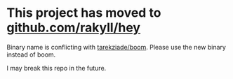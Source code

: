 # This project has moved to [github.com/rakyll/hey](https://github.com/rakyll/hey)

Binary name is conflicting with [tarekziade/boom](https://github.com/tarekziade/boom). Please use the new binary instead of boom.

I may break this repo in the future.
